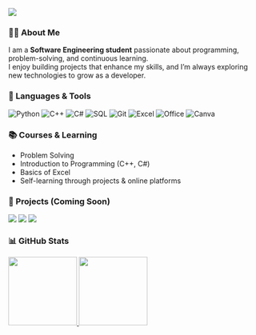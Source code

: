 [![](https://raw.githubusercontent.com/adamalston/adamalston/master/profile.gif)](https://github.com/salma-wael)

### 👩‍💻 About Me
I am a **Software Engineering student** passionate about programming, problem-solving, and continuous learning.  
I enjoy building projects that enhance my skills, and I’m always exploring new technologies to grow as a developer.  

### 🚀 Languages & Tools
![Python](https://img.shields.io/badge/-Python-000?&logo=Python)
![C++](https://img.shields.io/badge/-C++-000?&logo=c%2b%2b&logoColor=00599C)
![C#](https://img.shields.io/badge/-C%23-000?&logo=c-sharp&logoColor=239120)
![SQL](https://img.shields.io/badge/-SQL-000?&logo=MySQL)
![Git](https://img.shields.io/badge/-Git-000?&logo=Git)
![Excel](https://img.shields.io/badge/-Excel-000?&logo=Microsoft-Excel&logoColor=217346)
![Office](https://img.shields.io/badge/-Microsoft%20Office-000?&logo=Microsoft-Office&logoColor=D83B01)
![Canva](https://img.shields.io/badge/-Canva-000?&logo=Canva)

### 📚 Courses & Learning
- Problem Solving
- Introduction to Programming (C++, C#)
- Basics of Excel
- Self-learning through projects & online platforms

### 🌟 Projects (Coming Soon)
[![](https://img.shields.io/badge/-📝%20Problem%20Solving%20Tasks-000)](https://github.com/yourusername/Problem-Solving)
[![](https://img.shields.io/badge/-📊%20Excel%20Mini%20Projects-000)](https://github.com/yourusername/Excel-Projects)
[![](https://img.shields.io/badge/-💻%20Programming%20Practice-000)](https://github.com/yourusername/Programming-Practice)

### 📊 GitHub Stats
<a href="https://github.com/salma-wael">
  <img height="137px" src="https://github-readme-stats.vercel.app/api?username=salma-wael&hide_title=true&hide_border=true&show_icons=true&include_all_commits=true&count_private=true&line_height=21&text_color=000&icon_color=000&bg_color=0,ea6161,ffc64d,fffc4d,52fa5a&theme=graywhite" />
  <img height="137px" src="https://github-readme-stats.vercel.app/api/top-langs/?username=salma-wael&hide=html&hide_title=true&hide_border=true&layout=compact&langs_count=6&text_color=000&icon_color=fff&bg_color=0,52fa5a,4dfcff,c64dff&theme=graywhite" />
</a>

